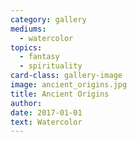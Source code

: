 ```yaml
---
category: gallery
mediums:
  - watercolor
topics:
  - fantasy
  - spirituality
card-class: gallery-image
image: ancient_origins.jpg
title: Ancient Origins
author:
date: 2017-01-01
text: Watercolor
---
```


